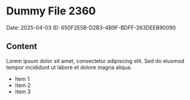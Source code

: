 # Dummy File 2360

Date: 2025-04-03
ID: 650F2E5B-D2B3-4B9F-BDFF-263DEEB90090

## Content

Lorem ipsum dolor sit amet, consectetur adipiscing elit.
Sed do eiusmod tempor incididunt ut labore et dolore magna aliqua.

* Item 1
* Item 2
* Item 3
